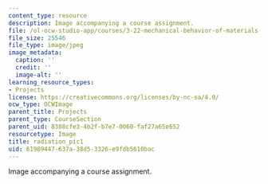 ```yaml
---
content_type: resource
description: Image accompanying a course assignment.
file: /ol-ocw-studio-app/courses/3-22-mechanical-behavior-of-materials-spring-2008/61989447637a38d53326e9fdb5610bac_radiation_pic1.jpg
file_size: 25546
file_type: image/jpeg
image_metadata:
  caption: ''
  credit: ''
  image-alt: ''
learning_resource_types:
- Projects
license: https://creativecommons.org/licenses/by-nc-sa/4.0/
ocw_type: OCWImage
parent_title: Projects
parent_type: CourseSection
parent_uid: 8388cfe3-4b2f-b7e7-0060-faf27a65e652
resourcetype: Image
title: radiation_pic1
uid: 61989447-637a-38d5-3326-e9fdb5610bac
---
```

Image accompanying a course assignment.
